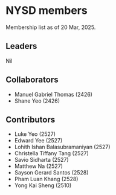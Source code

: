 # NYSD members

Membership list as of 20 Mar, 2025.

## Leaders

Nil

## Collaborators

- Manuel Gabriel Thomas (2426)
- Shane Yeo (2426)

## Contributors

- Luke Yeo (2527)
- Edward Yee (2527)
- Lohith Ishan Balasubramaniyan (2527)
- Christella Tiffany Tang (2527)
- Savio Sidharta (2527)
- Matthew Na (2527)
- Sayson Gerard Santos (2528)
- Pham Luan Khang (2528)
- Yong Kai Sheng (2510)